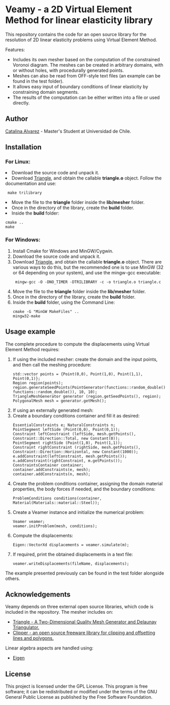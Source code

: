 <h1> Veamy - a 2D Virtual Element Method for linear elasticity library </h1>
This repository contains the code for an open source library for the resolution of 2D linear elasticity problems
using Virtual Element Method.  

Features:
<ul>
<li> Includes its own mesher based on the computation of the constrained Voronoi
diagram. The meshes can be created in arbitrary domains, with or without holes, 
with procedurally generated points.</li>
<li> Meshes can also be read from OFF-style text files (an example can be found in the test folder).</li>
<li> It allows easy input of boundary conditions of linear elasticity by constraining domain segments.</li>
<li> The results of the computation can be either written into a file or used directly. </li>
</ul>

<h2>Author</h2>
<a href="https://github.com/capalvarez">Catalina Alvarez</a> -  Master's Student at Universidad de Chile.
 
<h2>Installation</h2>
<h3>For Linux:</h3>
<li> Download the source code and unpack it. </li>
<li> Download <a href="https://www.cs.cmu.edu/~quake/triangle.html">Triangle</a>, and obtain the callable <b>triangle.o</b> object. Follow
the documentation and use:
<pre><code> make trilibrary </code></pre> 
<li> Move the file to the <b>triangle</b> folder inside the <b>lib/mesher</b> folder.</li>
<li> Once in the directory of the library, create the <b>build</b> folder. </li>
<li> Inside the <b>build</b> folder:
<pre><code>cmake ..
make</code></pre></li></ol>

<h3>For Windows:</h3>
<ol>
<li> Install Cmake for Windows and MinGW/Cygwin.</li>
<li> Download the source code and unpack it. </li>
<li> Download <a href="https://www.cs.cmu.edu/~quake/triangle.html">Triangle</a>, and obtain the callable <b>triangle.o</b> object. There are various
ways to do this, but the recommended one is to use MinGW (32 or 64 depending on your system), and use the mingw-gcc executable:
<pre><code> mingw-gcc -O -DNO_TIMER -DTRILIBRARY -c -o triangle.o triangle.c </code></pre> 
<li> Move the file to the <b>triangle</b> folder inside the <b>lib/mesher</b> folder.</li>
<li> Once in the directory of the library, create the <b>build</b> folder. </li>
<li> Inside the <b>build</b> folder, using the Command Line:
<pre><code>cmake -G "MinGW MakeFiles" ..
mingw32-make</code></pre></li></ol>


<h2>Usage example</h2>
The complete procedure to compute the displacements using Virtual Element Method requires:
<ol>
<li>If using the included mesher: create the domain and the input points, and then call the meshing procedure: <br>
<pre><code>std::vector<Point> points = {Point(0,0), Point(1,0), Point(1,1), Point(0,1)};
Region region(points); 
region.generateSeedPoints(PointGenerator(functions::random_double(), functions::random_double()), 10, 10);
TriangleMeshGenerator generator (region.getSeedPoints(), region);
PolygonalMesh mesh = generator.getMesh();</code></pre></li>
<li>If using an externally generated mesh: 
<li>Create a boundary conditions container and fill it as desired: <br>
<pre><code>EssentialConstraints e; NaturalConstraints n;
PointSegment leftSide (Point(0,0), Point(0,1));
Constraint leftConstraint (leftSide, mesh.getPoints(), Constraint::Direction::Total, new Constant(0));
PointSegment rightSide (Point(1,0), Point(1,1));
Constraint rightConstraint (rightSide, mesh.getPoints(), Constraint::Direction::Horizontal, new Constant(1000));
e.addConstraint(leftConstraint, mesh.getPoints());
n.addConstraint(rightConstraint, m.getPoints());
ConstraintsContainer container;
container.addConstraints(e, mesh);
container.addConstraints(n, mesh);</code></pre></li>
<li>Create the problem conditions container, assigning the domain material properties, the body forces if needed, and 
the boundary conditions: 
<pre><code>ProblemConditions conditions(container, Material(Materials::material::Steel));</code></pre></li>
<li>Create a Veamer instance and initialize the numerical problem: 
<pre><code>Veamer veamer;
veamer.initProblem(mesh, conditions);</code></pre></li>
<li>Compute the displacements: 
<pre><code>Eigen::VectorXd displacements = veamer.simulate(m);</code></pre></li>
<li>If required, print the obtained displacements in a text file:<br>
<pre><code>veamer.writeDisplacements(fileName, displacements);</code></pre></li>
</ol>

The example presented previously can be found in the test folder alongside others. 

<h2>Acknowledgements</h2>
Veamy depends on three external open source libraries, which code is included in the repository. The mesher includes on:
<ul>
<li> <a href="https://www.cs.cmu.edu/~quake/triangle.html"> Triangle - A Two-Dimensional Quality Mesh Generator and 
Delaunay Triangulator. </a></li>
<li><a href="http://www.angusj.com/delphi/clipper.php"> Clipper - an open source freeware library for clipping and offsetting lines and polygons. </a></li>
</ul>
Linear algebra aspects are handled using:
<ul>
<li><a href="http://eigen.tuxfamily.org"> Eigen </a></li>
</ul>

<h2>License</h2>
This project is licensed under the GPL License. This program is free software; 
it can be redistributed or modified under the terms of the GNU General Public License as published by
the Free Software Foundation.

